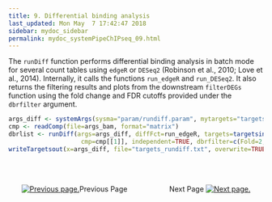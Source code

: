 ```yaml
---
title: 9. Differential binding analysis
last_updated: Mon May  7 17:42:47 2018
sidebar: mydoc_sidebar
permalink: mydoc_systemPipeChIPseq_09.html
---
```


The `runDiff` function performs differential binding analysis in batch mode for
several count tables using `edgeR` or `DESeq2` (Robinson et al., 2010; Love et al., 2014).
Internally, it calls the functions `run_edgeR` and `run_DESeq2`. It also returns 
the filtering results and plots from the downstream `filterDEGs` function using 
the fold change and FDR cutoffs provided under the `dbrfilter` argument.


```r
args_diff <- systemArgs(sysma="param/rundiff.param", mytargets="targets_countDF.txt")
cmp <- readComp(file=args_bam, format="matrix") 
dbrlist <- runDiff(args=args_diff, diffFct=run_edgeR, targets=targetsin(args_bam), 
                    cmp=cmp[[1]], independent=TRUE, dbrfilter=c(Fold=2, FDR=1))
writeTargetsout(x=args_diff, file="targets_rundiff.txt", overwrite=TRUE)
```


<br><br><center><a href="mydoc_systemPipeChIPseq_08.html"><img src="images/left_arrow.png" alt="Previous page."></a>Previous Page &nbsp; &nbsp; &nbsp; &nbsp; &nbsp; &nbsp; &nbsp; &nbsp; &nbsp; &nbsp; Next Page
<a href="mydoc_systemPipeChIPseq_10.html"><img src="images/right_arrow.png" alt="Next page."></a></center>
